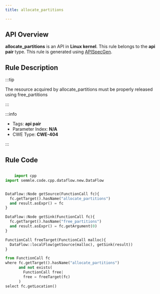 ```yaml
---
title: allocate_partitions

---
```



## API Overview
**allocate_partitions** is an API in **Linux kernel**. This rule belongs to the **api pair** type. This rule is generated using [APISpecGen](../../tools/APISpecGen).
## Rule Description

:::tip

The resource acquired by allocate_partitions must be properly released using free_partitions

:::

:::info

- Tags: **api pair**
- Parameter Index: **N/A**
- CWE Type: **CWE-404**

:::

## Rule Code
```python

    import cpp
import semmle.code.cpp.dataflow.new.DataFlow


DataFlow::Node getSource(FunctionCall fc){
  fc.getTarget().hasName("allocate_partitions")
  and result.asExpr() = fc
}

DataFlow::Node getSink(FunctionCall fc){
  fc.getTarget().hasName("free_partitions")
  and result.asExpr() = fc.getArgument(0)
}

FunctionCall freeTarget(FunctionCall malloc){
  DataFlow::localFlow(getSource(malloc), getSink(result))
}

from FunctionCall fc
where fc.getTarget().hasName("allocate_partitions")
      and not exists(
        FunctionCall free| 
        free = freeTarget(fc)
      )
select fc.getLocation()

    
```